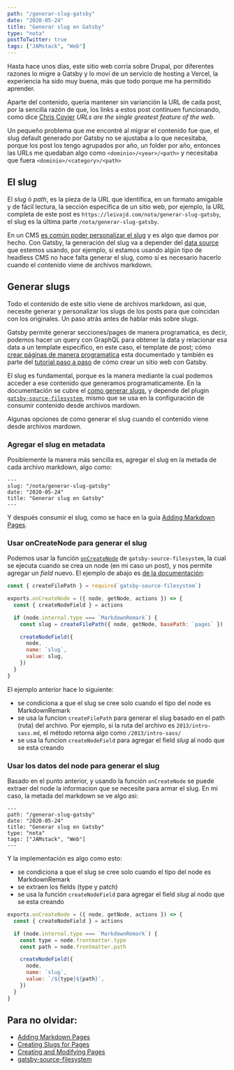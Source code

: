 ```yaml
---
path: "/generar-slug-gatsby"
date: "2020-05-24"
title: "Generar slug en Gatsby"
type: "nota"
postToTwitter: true
tags: ["JAMstack", "Web"]
---
```


Hasta hace unos d&iacute;as, este sitio web corr&iacute;a sobre Drupal, por diferentes razones lo migre a Gatsby y lo mov&iacute; de un servicio de hosting a Vercel, la experiencia ha sido muy buena, m&aacute;s que todo porque me ha permitido aprender.

Aparte del contenido, queria mantener sin varianci&oacute;n la URL de cada post, por la sencilla raz&oacute;n de que, los links a estos post continuen funcionando, como dice [Chris Coyier](https://css-tricks.com/killing-the-url/) _URLs are the single greatest feature of the web_.

Un pequeño problema que me encontr&eacute; al migrar el contenido fue que, el slug default generado por Gatsby no se ajustaba a lo que necesitaba, porque los post los tengo agrupados por año, un folder por año, entonces las URLs me quedaban algo como `<dominio>/<year>/<path>` y necesitaba que fuera `<dominio>/<category>/<path>`

## El slug

El _slug_ &oacute; _path_, es la pieza de la URL que identifica, en un formato amigable y de f&aacute;cil lectura, la secci&oacute;n espec&iacute;fica de un sitio web, por ejemplo, la URL completa de este post es `https://leivajd.com/nota/generar-slug-gatsby`, el slug es la &uacute;ltima parte `/nota/generar-slug-gatsby`.

En un CMS [es com&uacute;n poder personalizar el slug](https://wordpress.com/go/business-website-guidance/what-is-a-slug/) y es algo que damos por hecho. Con Gatsby, la generaci&oacute;n del slug va a depender del [data source](https://www.gatsbyjs.org/docs/content-and-data/) que estemos usando, por ejemplo, si estamos usando alg&uacute;n tipo de headless CMS no hace falta generar el slug, como s&iacute; es necesario hacerlo cuando el contenido viene de archivos markdown.

## Generar slugs

Todo el contenido de este sitio viene de archivos markdown, as&iacute; que, necesite generar y personalizar los slugs de los posts para que coincidan con los originales. Un paso atr&aacute;s antes de hablar m&aacute;s sobre slugs.

Gatsby permite generar secciones/pages de manera programatica, es decir, podemos hacer un query con GraphQL para obtener la data y relacionar esa data a un template espec&iacute;fico, en este caso, el template de post; c&oacute;mo [crear p&aacute;ginas de manera programatica](https://www.gatsbyjs.org/docs/creating-and-modifying-pages/) esta documentado y tambi&eacute;n es parte del [tutorial paso a paso](https://www.gatsbyjs.org/tutorial/part-seven/) de c&oacute;mo crear un sitio web con Gatsby.

El slug es fundamental, porque es la manera mediante la cual podemos acceder a ese contenido que generamos programaticamente. En la documentaci&oacute;n se cubre el [como generar slugs](https://www.gatsbyjs.org/docs/creating-slugs-for-pages/), y depende del plugin [`gatsby-source-filesystem`](https://www.gatsbyjs.org/packages/gatsby-source-filesystem/), mismo que se usa en la configuraci&oacute;n de consumir contenido desde archivos mardown.

Algunas opciones de como generar el slug cuando el contenido viene desde archivos mardown.

### Agregar el slug en metadata

Posiblemente la manera m&aacute;s sencilla es, agregar el slug en la metada de cada archivo markdown, algo como:

```
---
slug: "/nota/generar-slug-gatsby"
date: "2020-05-24"
title: "Generar slug en Gatsby"
---
```

Y despu&eacute;s consumir el slug, como se hace en la gu&iacute;a [Adding Markdown Pages](https://www.gatsbyjs.org/docs/adding-markdown-pages/).

### Usar onCreateNode para generar el slug

Podemos usar la funci&oacute;n [`onCreateNode`](https://www.gatsbyjs.org/docs/node-apis/#onCreateNode) de `gatsby-source-filesystem`, la cual se ejecuta cuando se crea un node (en mi caso un post), y nos permite agregar un _field_ nuevo. El ejemplo de abajo es [de la documentaci&oacute;n](https://www.gatsbyjs.org/tutorial/part-seven/#creating-slugs-for-pages):

```javascript
const { createFilePath } = require(`gatsby-source-filesystem`)

exports.onCreateNode = ({ node, getNode, actions }) => {
  const { createNodeField } = actions

  if (node.internal.type === `MarkdownRemark`) {
    const slug = createFilePath({ node, getNode, basePath: `pages` })

    createNodeField({
      node,
      name: `slug`,
      value: slug,
    })
  }
}
```

El ejemplo anterior hace lo siguiente:

- se condiciona a que el slug se cree solo cuando el tipo del node es MarkdownRemark
- se usa la funcion `createFilePath` para generar el slug basado en el path (ruta) del archivo. Por ejemplo, si la ruta del archivo es `2013/intro-sass.md`, el m&eacute;todo retorna algo como `/2013/intro-sass/`
- se usa la funcion `createNodeField` para agregar el field _slug_ al nodo que se esta creando

### Usar los datos del node para generar el slug

Basado en el punto anterior, y usando la funci&oacute;n `onCreateNode` se puede extraer del node la informacion que se necesite para armar el slug. En mi caso, la metada del markdown se ve algo asi:

```
---
path: "/generar-slug-gatsby"
date: "2020-05-24"
title: "Generar slug en Gatsby"
type: "nota"
tags: ["JAMstack", "Web"]
---
```

Y la implementaci&oacute;n es algo como esto:

- se condiciona a que el slug se cree solo cuando el tipo del node es MarkdownRemark
- se extraen los fields (type y patch)
- se usa la funci&oacute;n `createNodeField` para agregar el field _slug_ al nodo que se esta creando

```javascript
exports.onCreateNode = ({ node, getNode, actions }) => {
  const { createNodeField } = actions

  if (node.internal.type === `MarkdownRemark`) {
    const type = node.frontmatter.type
    const path = node.frontmatter.path

    createNodeField({
      node,
      name: `slug`,
      value: `/${type}${path}`,
    })
  }
}
```

## Para no olvidar:

- [Adding Markdown Pages](https://www.gatsbyjs.org/docs/adding-markdown-pages/)
- [Creating Slugs for Pages](https://www.gatsbyjs.org/docs/creating-slugs-for-pages/)
- [Creating and Modifying Pages](https://www.gatsbyjs.org/docs/creating-and-modifying-pages/)
- [gatsby-source-filesystem](https://www.gatsbyjs.org/packages/gatsby-source-filesystem/)
